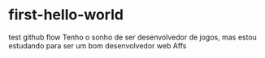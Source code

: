 # first-hello-world
test github flow
Tenho o sonho de ser desenvolvedor de jogos, mas estou estudando para ser um bom desenvolvedor web
Affs